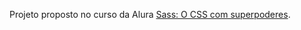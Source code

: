 Projeto proposto no curso da Alura [Sass: O CSS com superpoderes](https://www.alura.com.br/curso-online-sass-css-superpoderes).
